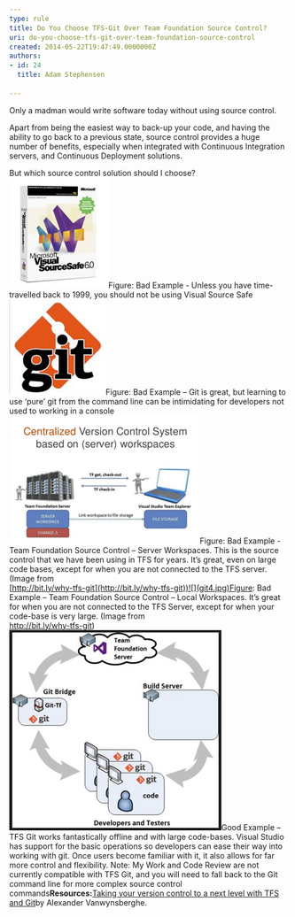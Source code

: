 ```yaml
---
type: rule
title: Do You Choose TFS-Git Over Team Foundation Source Control?
uri: do-you-choose-tfs-git-over-team-foundation-source-control
created: 2014-05-22T19:47:49.0000000Z
authors:
- id: 24
  title: Adam Stephensen

---
```


 
Only a madman would write software today without using source control.

Apart from being the easiest way to back-up your code, and having the ability to go back to a previous state, source control provides a huge number of benefits, especially when integrated with Continuous Integration servers, and Continuous Deployment solutions.
 
But which source control solution should I choose?​​
![](git-1.jpg)Figure: Bad Example - Unless you have time-travelled back to 1999, you should not be using Visual Source Safe![](git2.jpg)Figure: Bad Example – Git is great, but learning to use ‘pure’ git from the command line can be intimidating for developers not used to working in a console![](git3.jpg)Figure: Bad Example - Team Foundation Source Control – Server Workspaces. This is the source control that we have been using in TFS for years. It’s great, even on large code bases, except for when you are not connected to the TFS server. (Image from <br>      [http://bit.ly/why-tfs​-git​](http://bit.ly/why-tfs-git))![](git4.jpg)Figure: Bad Example – Team Foundation Source Control – Local Workspaces. It’s great for when you are not connected to the TFS Server, except for when your code-base is very large. (Image from <br>      http://bit.ly/why-tfs-git)![](git5.jpg)Good Example – TFS Git works fantastically offline and with large code-bases. Visual Studio has support for the basic operations so developers can ease their way into working with git. Once users become familiar with it, it also allows for far more control and flexibility. Note: My Work and Code Review are not currently compatible with TFS Git, and you will need to fall back to the Git command line for more complex source control commands**Resources:**[Taking your version control to a next level with TFS and Git](http://bit.ly/why-tfs-git)by Alexander Vanwynsberghe.   
